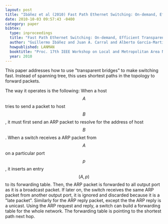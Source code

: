 ```yaml
---
layout: post
title: "Ibáñez et al (2010) Fast Path Ethernet Switching: On-demand, Efficient Transparent Bridges for Data Center and Campus Networks (LANMAN)"
date: 2010-10-03 09:57:43 -0400
category: paper
bibtex:
  type: inproceedings
  title: "Fast Path Ethernet Switching: On-demand, Efficient Transparent Bridges for Data Center and Campus Networks"
  author: "Guillermo Ibáñez and Juan A. Carral and Alberto García-Martínez and José M. Arco and Diego Rivera and Arturo Azcorra"
  howpublished: LANMAN
  booktitle: "Proc. 17th IEEE Workshop on Local and Metropolitan Area Networks (LANMAN)"
  year: 2010
---
```


This paper addresses how to use "transparent bridges" to make switching fast. Instead of spanning tree, this uses shortest paths in the topology to forward packets.

The way it operates is the following: When a host $$A$$ tries to send a packet to host $$B$$, it must first send an ARP packet to resolve for the address of host $$B$$. When a switch receives a ARP packet from $$A$$ on a particular port $$p$$, it inserts an entry $$(A,p)$$ to its forwarding table. Then, the ARP packet is forwarded to all output port as it is a broadcast packet. If later on, the switch receives the same ARP packet from another output port, it is ignored and discarded because it is a "late packet". Similarly for the ARP reply packet, except the the ARP reply is a unicast. Using the ARP request and reply, a switch can build a forwarding table for the whole network. The forwarding table is pointing to the shortest path next hop.
